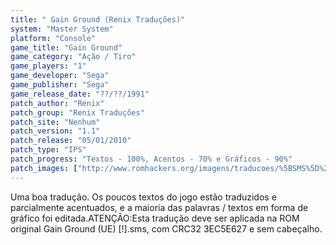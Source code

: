 ```yaml
---
title: " Gain Ground (Renix Traduções)"
system: "Master System"
platform: "Console"
game_title: "Gain Ground"
game_category: "Ação / Tiro"
game_players: "1"
game_developer: "Sega"
game_publisher: "Sega"
game_release_date: "??/??/1991"
patch_author: "Renix"
patch_group: "Renix Traduções"
patch_site: "Nenhum"
patch_version: "1.1"
patch_release: "05/01/2010"
patch_type: "IPS"
patch_progress: "Textos - 100%, Acentos - 70% e Gráficos - 90%"
patch_images: ["http://www.romhackers.org/imagens/traducoes/%5BSMS%5D%20Gain%20Ground%20-%20Renix%20Tradu%C3%A7%C3%B5es%20-%201.png","http://www.romhackers.org/imagens/traducoes/%5BSMS%5D%20Gain%20Ground%20-%20Renix%20Tradu%C3%A7%C3%B5es%20-%202.png","http://www.romhackers.org/imagens/traducoes/%5BSMS%5D%20Gain%20Ground%20-%20Renix%20Tradu%C3%A7%C3%B5es%20-%203.png"]
---
```

Uma boa tradução. Os poucos textos do jogo estão traduzidos e parcialmente acentuados, e a maioria das palavras / textos em forma de gráfico foi editada.ATENÇÃO:Esta tradução deve ser aplicada na ROM original Gain Ground (UE) [!].sms, com CRC32 3EC5E627 e sem cabeçalho.